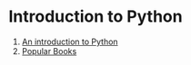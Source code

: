 # Introduction to Python

1. [An introduction to Python](./introduction_to_python/An-introduction-to-Python.ipynb)
1. [Popular Books](./introduction_to_python/Popular-books.ipynb)
